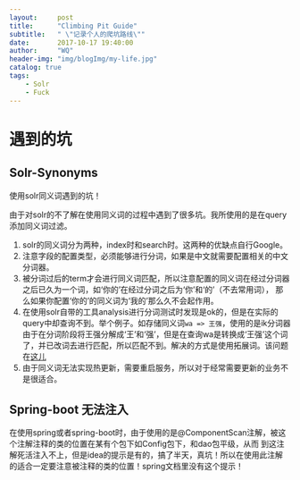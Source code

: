 ```yaml
---
layout:     post
title:      "Climbing Pit Guide"
subtitle:   " \"记录个人的爬坑路线\""
date:       2017-10-17 19:40:00
author:     "WQ"
header-img: "img/blogImg/my-life.jpg"
catalog: true
tags:
    - Solr
    - Fuck
---
```



# 遇到的坑

## Solr-Synonyms

使用solr同义词遇到的坑！

由于对solr的不了解在使用同义词的过程中遇到了很多坑。我所使用的是在query添加同义词过滤。
1. solr的同义词分为两种，index时和search时。这两种的优缺点自行Google。
2. 注意字段的配置类型，必须能够进行分词，如果是中文就需要配置相关的中文分词器。
3. 被分词过后的term才会进行同义词匹配，所以注意配置的同义词在经过分词器之后已久为一个词，如‘你的’在经过分词之后为‘你’和‘的’（不去常用词），
那么如果你配置‘你的’的同义词为‘我的’那么久不会起作用。
4. 在使用solr自带的工具analysis进行分词测试时发现是ok的，但是在实际的query中却查询不到。举个例子。如存储同义词`wa => 王强`，使用的是ik分词器
由于在分词阶段将王强分解成‘王’和‘强’，但是在查询wa是转换成‘王强’这个词了，并已改词去进行匹配，所以匹配不到。解决的方式是使用拓展词。该问题在[这儿](https://segmentfault.com/q/1010000011341446/a-1020000011357024)
5. 由于同义词无法实现热更新，需要重启服务，所以对于经常需要更新的业务不是很适合。

## Spring-boot 无法注入

在使用spring或者spring-boot时，由于使用的是@ComponentScan注解，被这个注解注释的类的位置在某有个包下如Config包下，和dao包平级，从而
到这注解死活注入不上，但是idea的提示是有的，搞了半天，真坑！所以在使用此注解的适合一定要注意被注释的类的位置！spring文档里没有这个提示！